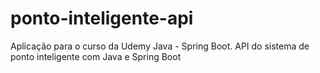 # ponto-inteligente-api
Aplicação para o curso da Udemy Java - Spring Boot. API do sistema de ponto inteligente com Java e Spring Boot
